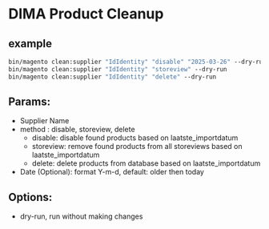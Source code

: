 # DIMA Product Cleanup


## **example**
```bash
bin/magento clean:supplier "IdIdentity" "disable" "2025-03-26" --dry-run
bin/magento clean:supplier "IdIdentity" "storeview" --dry-run
bin/magento clean:supplier "IdIdentity" "delete" --dry-run
```

## **Params:**

- Supplier Name
- method : disable, storeview, delete
  - disable: disable found products based on laatste_importdatum
  - storeview: remove found products from all storeviews based on laatste_importdatum
  - delete: delete products from database based on laatste_importdatum
- Date (Optional): format Y-m-d, default: older then today

## **Options:**

- dry-run, run without making changes